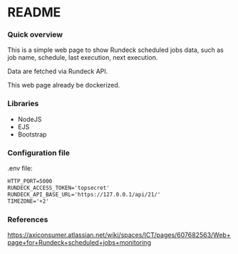 # README #

### Quick overview ###

This is a simple web page to show Rundeck scheduled jobs data, such as job name, schedule, last execution, next execution.

Data are fetched via Rundeck API.
 
This web page already be dockerized. 
### Libraries ###

* NodeJS
* EJS 
* Bootstrap

### Configuration file ###
.env file:
```xml
HTTP_PORT=5000
RUNDECK_ACCESS_TOKEN='topsecret'
RUNDECK_API_BASE_URL='https://127.0.0.1/api/21/'
TIMEZONE='+2'
```

### References ###
https://axiconsumer.atlassian.net/wiki/spaces/ICT/pages/607682563/Web+page+for+Rundeck+scheduled+jobs+monitoring